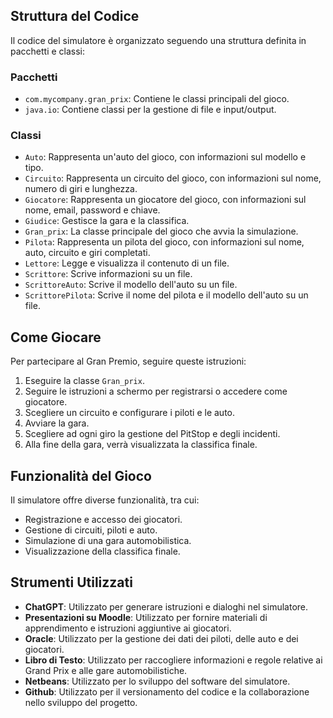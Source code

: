 ## Struttura del Codice

Il codice del simulatore è organizzato seguendo una struttura definita in pacchetti e classi:

### Pacchetti

- `com.mycompany.gran_prix`: Contiene le classi principali del gioco.
- `java.io`: Contiene classi per la gestione di file e input/output.

### Classi

- `Auto`: Rappresenta un'auto del gioco, con informazioni sul modello e tipo.
- `Circuito`: Rappresenta un circuito del gioco, con informazioni sul nome, numero di giri e lunghezza.
- `Giocatore`: Rappresenta un giocatore del gioco, con informazioni sul nome, email, password e chiave.
- `Giudice`: Gestisce la gara e la classifica.
- `Gran_prix`: La classe principale del gioco che avvia la simulazione.
- `Pilota`: Rappresenta un pilota del gioco, con informazioni sul nome, auto, circuito e giri completati.
- `Lettore`: Legge e visualizza il contenuto di un file.
- `Scrittore`: Scrive informazioni su un file.
- `ScrittoreAuto`: Scrive il modello dell'auto su un file.
- `ScrittorePilota`: Scrive il nome del pilota e il modello dell'auto su un file.

## Come Giocare

Per partecipare al Gran Premio, seguire queste istruzioni:

1. Eseguire la classe `Gran_prix`.
2. Seguire le istruzioni a schermo per registrarsi o accedere come giocatore.
3. Scegliere un circuito e configurare i piloti e le auto.
4. Avviare la gara.
5. Scegliere ad ogni giro la gestione del PitStop e degli incidenti.
6. Alla fine della gara, verrà visualizzata la classifica finale.

## Funzionalità del Gioco

Il simulatore offre diverse funzionalità, tra cui:

- Registrazione e accesso dei giocatori.
- Gestione di circuiti, piloti e auto.
- Simulazione di una gara automobilistica.
- Visualizzazione della classifica finale.

## Strumenti Utilizzati

- **ChatGPT**: Utilizzato per generare istruzioni e dialoghi nel simulatore.
- **Presentazioni su Moodle**: Utilizzato per fornire materiali di apprendimento e istruzioni aggiuntive ai giocatori.
- **Oracle**: Utilizzato per la gestione dei dati dei piloti, delle auto e dei giocatori.
- **Libro di Testo**: Utilizzato per raccogliere informazioni e regole relative ai Grand Prix e alle gare automobilistiche.
- **Netbeans**: Utilizzato per lo sviluppo del software del simulatore.
- **Github**: Utilizzato per il versionamento del codice e la collaborazione nello sviluppo del progetto.
